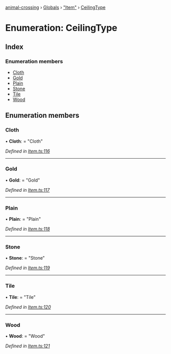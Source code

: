 [animal-crossing](../README.md) › [Globals](../globals.md) › ["Item"](../modules/_item_.md) › [CeilingType](_item_.ceilingtype.md)

# Enumeration: CeilingType

## Index

### Enumeration members

* [Cloth](_item_.ceilingtype.md#cloth)
* [Gold](_item_.ceilingtype.md#gold)
* [Plain](_item_.ceilingtype.md#plain)
* [Stone](_item_.ceilingtype.md#stone)
* [Tile](_item_.ceilingtype.md#tile)
* [Wood](_item_.ceilingtype.md#wood)

## Enumeration members

###  Cloth

• **Cloth**: = "Cloth"

*Defined in [Item.ts:116](https://github.com/Norviah/animal-crossing/blob/4ac4ba9/module/types/Item.ts#L116)*

___

###  Gold

• **Gold**: = "Gold"

*Defined in [Item.ts:117](https://github.com/Norviah/animal-crossing/blob/4ac4ba9/module/types/Item.ts#L117)*

___

###  Plain

• **Plain**: = "Plain"

*Defined in [Item.ts:118](https://github.com/Norviah/animal-crossing/blob/4ac4ba9/module/types/Item.ts#L118)*

___

###  Stone

• **Stone**: = "Stone"

*Defined in [Item.ts:119](https://github.com/Norviah/animal-crossing/blob/4ac4ba9/module/types/Item.ts#L119)*

___

###  Tile

• **Tile**: = "Tile"

*Defined in [Item.ts:120](https://github.com/Norviah/animal-crossing/blob/4ac4ba9/module/types/Item.ts#L120)*

___

###  Wood

• **Wood**: = "Wood"

*Defined in [Item.ts:121](https://github.com/Norviah/animal-crossing/blob/4ac4ba9/module/types/Item.ts#L121)*

